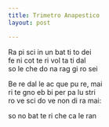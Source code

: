 ```yaml
---
title: Trimetro Anapestico
layout: post

---
```


Ra pi sci in un bat ti to dei  
fe ni cot te ri vol ta ti dal  
so le che  do na rag gi ro sei  

Be re dal le ac que pu re, mai  
ri te gno eb bi per pa lu stri  
ro ve sci do ve non di ra mai:  

so no bat te ri che ca le ran  
